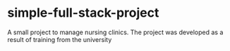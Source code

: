 # simple-full-stack-project
A small project to manage nursing clinics. The project was developed as a result of training from the university
